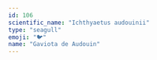 ```yaml
---
id: 106
scientific_name: "Ichthyaetus audouinii"
type: "seagull"
emoji: "🐦"
name: "Gaviota de Audouin"
---
```

